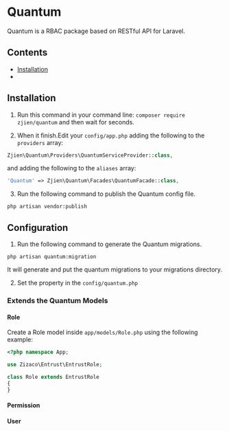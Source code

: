 # Quantum 
Quantum is a RBAC package based on RESTful API for Laravel.

## Contents
- [Installation](#installation)
- 


## Installation
1) Run this command in your command line:
`composer require zjien/quantum`
and then wait for seconds.

2) When it finish.Edit your `config/app.php` adding the following to the `providers` array:
```php
Zjien\Quantum\Providers\QuantumServiceProvider::class,
```
and adding the following to the `aliases` array:
```php
'Quantum' => Zjien\Quantum\Facades\QuantumFacade::class,
```

3) Run the following command to publish the Quantum config file.
```shell
php artisan vendor:publish
```

## Configuration
1) Run the following command to generate the Quantum migrations.
```shell
php artisan quantum:migration
```
It will generate and put the quantum migrations to your migrations directory.

2) Set the property in the `config/quantum.php`

### Extends the Quantum Models
#### Role
Create a Role model inside `app/models/Role.php` using the following example:

```php
<?php namespace App;

use Zizaco\Entrust\EntrustRole;

class Role extends EntrustRole
{
}
```
#### Permission

#### User



